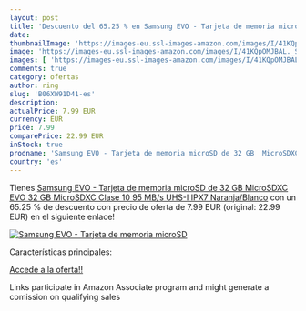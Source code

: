 ```yaml
---
layout: post
title: 'Descuento del 65.25 % en Samsung EVO - Tarjeta de memoria microSD'
date: 
thumbnailImage: 'https://images-eu.ssl-images-amazon.com/images/I/41KQpOMJBAL._SL200_.jpg'
image: 'https://images-eu.ssl-images-amazon.com/images/I/41KQpOMJBAL._SL200_.jpg'
images: [ 'https://images-eu.ssl-images-amazon.com/images/I/41KQpOMJBAL._SL200_.jpg' ]
comments: true
category: ofertas
author: ring
slug: 'B06XW91D41-es'
description:
actualPrice: 7.99 EUR
currency: EUR
price: 7.99
comparePrice: 22.99 EUR
inStock: true
prodname: 'Samsung EVO - Tarjeta de memoria microSD de 32 GB  MicroSDXC EVO  32 GB  MicroSDXC  Clase 10  95 MB/s  UHS-I  IPX7   Naranja/Blanco'
country: 'es'
---
```


Tienes [Samsung EVO - Tarjeta de memoria microSD de 32 GB  MicroSDXC EVO  32 GB  MicroSDXC  Clase 10  95 MB/s  UHS-I  IPX7   Naranja/Blanco](https://www.amazon.es/dp/B06XW91D41/?tag=tolees-21) con un 65.25 % de descuento con precio de oferta de 7.99 EUR (original: 22.99 EUR) en el siguiente enlace!

[![Samsung EVO - Tarjeta de memoria microSD](https://images-eu.ssl-images-amazon.com/images/I/41KQpOMJBAL._SL200_.jpg)](https://www.amazon.es/dp/B06XW91D41/?tag=tolees-21)

Características principales:


[Accede a la oferta!!](https://www.amazon.es/dp/B06XW91D41/?tag=tolees-21)

Links participate in Amazon Associate program and might generate a comission on qualifying sales


